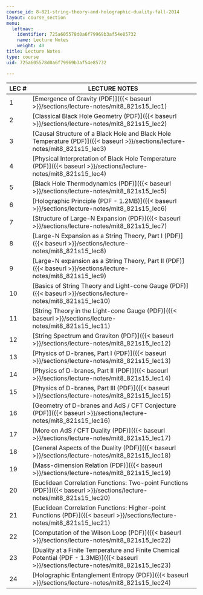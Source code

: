 ```yaml
---
course_id: 8-821-string-theory-and-holographic-duality-fall-2014
layout: course_section
menu:
  leftnav:
    identifier: 725a605578d0a6f79969b3af54e85732
    name: Lecture Notes
    weight: 40
title: Lecture Notes
type: course
uid: 725a605578d0a6f79969b3af54e85732

---
```


| LEC # | LECTURE NOTES |
| --- | --- |
| 1 | [Emergence of Gravity (PDF)]({{< baseurl >}}/sections/lecture-notes/mit8_821s15_lec1) |
| 2 | [Classical Black Hole Geometry (PDF)]({{< baseurl >}}/sections/lecture-notes/mit8_821s15_lec2) |
| 3 | [Causal Structure of a Black Hole and Black Hole Temperature (PDF)]({{< baseurl >}}/sections/lecture-notes/mit8_821s15_lec3) |
| 4 | [Physical Interpretation of Black Hole Temperature (PDF)]({{< baseurl >}}/sections/lecture-notes/mit8_821s15_lec4) |
| 5 | [Black Hole Thermodynamics (PDF)]({{< baseurl >}}/sections/lecture-notes/mit8_821s15_lec5) |
| 6 | [Holographic Principle (PDF - 1.2MB)]({{< baseurl >}}/sections/lecture-notes/mit8_821s15_lec6) |
| 7 | [Structure of Large-N Expansion (PDF)]({{< baseurl >}}/sections/lecture-notes/mit8_821s15_lec7) |
| 8 | [Large-N Expansion as a String Theory, Part I (PDF)]({{< baseurl >}}/sections/lecture-notes/mit8_821s15_lec8) |
| 9 | [Large-N expansion as a String Theory, Part II (PDF)]({{< baseurl >}}/sections/lecture-notes/mit8_821s15_lec9) |
| 10 | [Basics of String Theory and Light-cone Gauge (PDF)]({{< baseurl >}}/sections/lecture-notes/mit8_821s15_lec10) |
| 11 | [String Theory in the Light-cone Gauge (PDF)]({{< baseurl >}}/sections/lecture-notes/mit8_821s15_lec11) |
| 12 | [String Spectrum and Graviton (PDF)]({{< baseurl >}}/sections/lecture-notes/mit8_821s15_lec12) |
| 13 | [Physics of D-branes, Part I (PDF)]({{< baseurl >}}/sections/lecture-notes/mit8_821s15_lec13) |
| 14 | [Physics of D-branes, Part II (PDF)]({{< baseurl >}}/sections/lecture-notes/mit8_821s15_lec14) |
| 15 | [Physics of D-branes, Part III (PDF)]({{< baseurl >}}/sections/lecture-notes/mit8_821s15_lec15) |
| 16 | [Geometry of D-branes and AdS / CFT Conjecture (PDF)]({{< baseurl >}}/sections/lecture-notes/mit8_821s15_lec16) |
| 17 | [More on AdS / CFT Duality (PDF)]({{< baseurl >}}/sections/lecture-notes/mit8_821s15_lec17) |
| 18 | [General Aspects of the Duality (PDF)]({{< baseurl >}}/sections/lecture-notes/mit8_821s15_lec18) |
| 19 | [Mass-dimension Relation (PDF)]({{< baseurl >}}/sections/lecture-notes/mit8_821s15_lec19) |
| 20 | [Euclidean Correlation Functions: Two-point Functions (PDF)]({{< baseurl >}}/sections/lecture-notes/mit8_821s15_lec20) |
| 21 | [Euclidean Correlation Functions: Higher-point Functions (PDF)]({{< baseurl >}}/sections/lecture-notes/mit8_821s15_lec21) |
| 22 | [Computation of the Wilson Loop (PDF)]({{< baseurl >}}/sections/lecture-notes/mit8_821s15_lec22) |
| 23 | [Duality at a Finite Temperature and Finite Chemical Potential (PDF - 1.3MB)]({{< baseurl >}}/sections/lecture-notes/mit8_821s15_lec23) |
| 24 | [Holographic Entanglement Entropy (PDF)]({{< baseurl >}}/sections/lecture-notes/mit8_821s15_lec24)